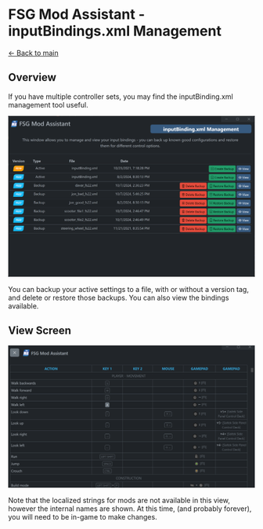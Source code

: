 # FSG Mod Assistant - inputBindings.xml Management

[← Back to main](index.html)

## Overview

If you have multiple controller sets, you may find the inputBinding.xml management tool useful.

![overview](img340/inputManage_overview.png)

You can backup your active settings to a file, with or without a version tag, and delete or restore those backups.  You can also view the bindings available.

## View Screen

![overview](img340/inputManage_view.png)

Note that the localized strings for mods are not available in this view, however the internal names are shown.  At this time, (and probably forever), you will need to be in-game to make changes.
